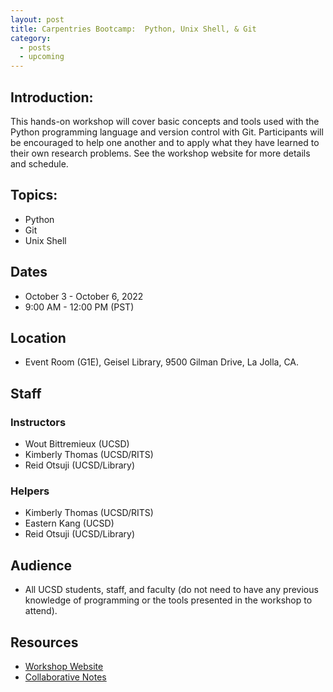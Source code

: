 ```yaml
---
layout: post
title: Carpentries Bootcamp:  Python, Unix Shell, & Git
category:
  - posts
  - upcoming
---
```


## Introduction:

This hands-on workshop will cover basic concepts and tools used with the Python programming language and version control with Git. Participants will be encouraged to help one another and to apply what they have learned to their own research problems. See the workshop website for more details and schedule.


## Topics:

* Python
* Git
* Unix Shell


## Dates

* October 3 - October 6, 2022
* 9:00 AM - 12:00 PM (PST)


## Location

* Event Room (G1E), Geisel Library, 9500 Gilman Drive, La Jolla, CA.


## Staff

### Instructors
* Wout Bittremieux (UCSD)
* Kimberly Thomas (UCSD/RITS)
* Reid Otsuji (UCSD/Library)

### Helpers
* Kimberly Thomas (UCSD/RITS)
* Eastern Kang (UCSD)
* Reid Otsuji (UCSD/Library)


## Audience

* All UCSD students, staff, and faculty (do not need to have any previous knowledge of programming or the tools presented in the workshop to attend).


## Resources

* [Workshop Website](https://ucsdlib.github.io/2022-10-03-UCSD/)
* [Collaborative Notes](https://hackmd.io/@kkt008/BJSsOgrfj)
